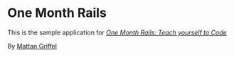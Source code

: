   # One Month Rails

  This is the sample application for
  [*One Month Rails: Teach yourself to Code*](http://onemonthrails.com)

  By [Mattan Griffel](http://mattangriffel.com)